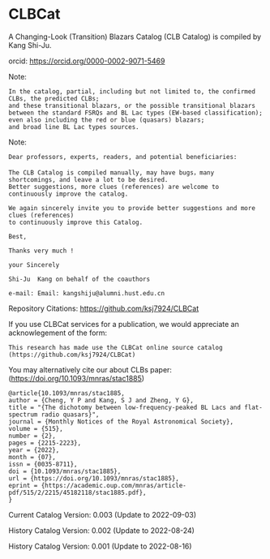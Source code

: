 # CLBCat
A Changing-Look (Transition) Blazars Catalog (CLB Catalog) is compiled by Kang Shi-Ju.

orcid: 
    https://orcid.org/0000-0002-9071-5469

Note:


    In the catalog, partial, including but not limited to, the confirmed CLBs, the predicted CLBs; 
    and these transitional blazars, or the possible transitional blazars 
    between the standard FSRQs and BL Lac types (EW-based classification);
    even also including the red or blue (quasars) blazars;
    and broad line BL Lac types sources.
    


Note: 

    Dear professors, experts, readers, and potential beneficiaries:
    
    The CLB Catalog is compiled manually, may have bugs，many shortcomings, and leave a lot to be desired. 
    Better suggestions, more clues (references) are welcome to continuously improve the catalog.

    We again sincerely invite you to provide better suggestions and more clues (references) 
    to continuously improve this Catalog.

    Best,
    
    Thanks very much !
    
    your Sincerely

    Shi-Ju  Kang on behalf of the coauthors

    e-mail: Email: kangshiju@alumni.hust.edu.cn







Repository Citations: https://github.com/ksj7924/CLBCat

If you use CLBCat services for a publication, we would appreciate an acknowlegement of the form:

    This research has made use the CLBCat online source catalog (https://github.com/ksj7924/CLBCat) 

You may alternatively cite our about CLBs paper: (https://doi.org/10.1093/mnras/stac1885)

    @article{10.1093/mnras/stac1885,
    author = {Cheng, Y P and Kang, S J and Zheng, Y G},
    title = "{The dichotomy between low-frequency-peaked BL Lacs and flat-spectrum radio quasars}",
    journal = {Monthly Notices of the Royal Astronomical Society},
    volume = {515},
    number = {2},
    pages = {2215-2223},
    year = {2022},
    month = {07},
    issn = {0035-8711},
    doi = {10.1093/mnras/stac1885},
    url = {https://doi.org/10.1093/mnras/stac1885},
    eprint = {https://academic.oup.com/mnras/article-pdf/515/2/2215/45182118/stac1885.pdf},
    }







Current Catalog Version: 0.003  (Update to 2022-09-03)

History Catalog Version: 0.002  (Update to 2022-08-24)

History Catalog Version: 0.001  (Update to 2022-08-16)
